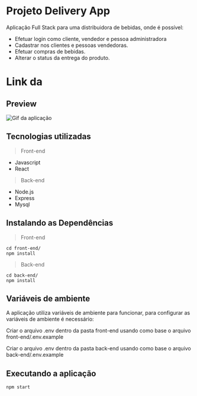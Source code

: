 # Projeto Delivery App

Aplicação Full Stack para uma distribuidora de bebidas, onde é possível:

- Efetuar login como cliente, vendedor e pessoa administradora
- Cadastrar nos clientes e pessoas vendedoras.
- Efetuar compras de bebidas.
- Alterar o status da entrega do produto.

# Link da 

## Preview

![Gif da aplicação](./public/gifs/GoDrink.gif)


## Tecnologias utilizadas

> Front-end

- Javascript
- React

> Back-end

- Node.js
- Express
- Mysql

## Instalando as Dependências

> Front-end

```
cd front-end/
npm install
```

> Back-end

```
cd back-end/
npm install
```

## Variáveis de ambiente

A aplicação utiliza variáveis de ambiente para funcionar, para configurar as variáveis de ambiente é necessário:

Criar o arquivo .env dentro da pasta front-end usando como base o arquivo front-end/.env.example

Criar o arquivo .env dentro da pasta back-end usando como base o arquivo back-end/.env.example

## Executando a aplicação

```
npm start
```
